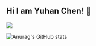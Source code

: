 ## Hi I am Yuhan Chen! 👋
![](https://raw.githubusercontent.com/magic-fortune/magic-fortune/main/assets/github-contribution-grid-snake.svg)


![Anurag's GitHub stats](https://github-readme-stats.vercel.app/api?username=magic-fortune&show_icons=true&theme=radical)

<!--
**magic-fortune/magic-fortune** is a ✨ _special_ ✨ repository because its `README.md` (this file) appears on your GitHub profile.

Here are some ideas to get you started:

- 🔭 I’m currently working on ...
- 🌱 I’m currently learning ...
- 👯 I’m looking to collaborate on ...
- 🤔 I’m looking for help with ...
- 💬 Ask me about ...
- 📫 How to reach me: ...
- 😄 Pronouns: ...
- ⚡ Fun fact: ...
-->
